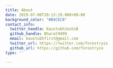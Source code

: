 ```yaml
---
title: About
date: 2019-07-06T20:13:19.000+00:00
background_color: "#B4CEC8"
contact_info:
  twitter_handle: KaustubhJoshiB
  github_handle: Bharat9499
  email: kaustubhfirst@gmail.com
  twitter_url: https://twitter.com/forestryio
  github_url: https://github.com/forestryio
type: ''

---
```

